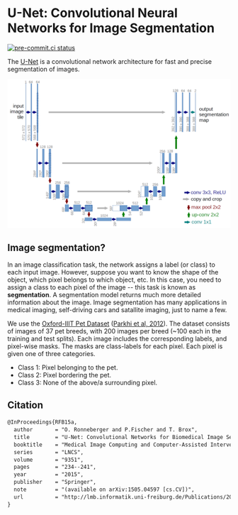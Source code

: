 <!--
 Copyright 2022 Victor I. Afolabi

 Licensed under the Apache License, Version 2.0 (the "License");
 you may not use this file except in compliance with the License.
 You may obtain a copy of the License at

     http://www.apache.org/licenses/LICENSE-2.0

 Unless required by applicable law or agreed to in writing, software
 distributed under the License is distributed on an "AS IS" BASIS,
 WITHOUT WARRANTIES OR CONDITIONS OF ANY KIND, either express or implied.
 See the License for the specific language governing permissions and
 limitations under the License.
-->

# U-Net: Convolutional Neural Networks for Image Segmentation

[![pre-commit.ci status](https://results.pre-commit.ci/badge/github/victor-iyi/unet/master.svg)](https://results.pre-commit.ci/latest/github/victor-iyi/unet/master)

The [U-Net] is a convolutional network architecture for fast and precise segmentation of images.

![U-Net Architecture](res/u-net-architecture.png)

## Image segmentation?

In an image classification task, the network assigns a label (or class) to each input image. However, suppose you want to know the shape of the object, which pixel belongs to which object, etc. In this case, you need to assign a class to each pixel of the image -- this task is known as **segmentation**. A segmentation model returns much more detailed information about the image. Image segmentation has many applications in medical imaging, self-driving cars and satallite imaging, just to name a few.

We use the [Oxford-IIIT Pet Dataset] ([Parkhi et al, 2012]). The dataset consists of images of 37 pet breeds, with 200 images per breed (~100 each in the training and test splits). Each image includes the corresponding labels, and pixel-wise masks. The masks are class-labels for each pixel. Each pixel is given one of three categories.

- Class 1: Pixel belonging to the pet.
- Class 2: Pixel bordering the pet.
- Class 3: None of the above/a surrounding pixel.


## Citation

```txt
@InProceedings{RFB15a,
  author       = "O. Ronneberger and P.Fischer and T. Brox",
  title        = "U-Net: Convolutional Networks for Biomedical Image Segmentation",
  booktitle    = "Medical Image Computing and Computer-Assisted Intervention (MICCAI)",
  series       = "LNCS",
  volume       = "9351",
  pages        = "234--241",
  year         = "2015",
  publisher    = "Springer",
  note         = "(available on arXiv:1505.04597 [cs.CV])",
  url          = "http://lmb.informatik.uni-freiburg.de/Publications/2015/RFB15a"
}
```

[U-Net]: https://lmb.informatik.uni-freiburg.de/people/ronneber/u-net/
[Oxford-IIIT Pet Dataset]: https://www.robots.ox.ac.uk/%7Evgg/data/pets/
[Parkhi et al, 2012]: https://www.robots.ox.ac.uk/%7Evgg/publications/2012/parkhi12a/parkhi12a.pdf